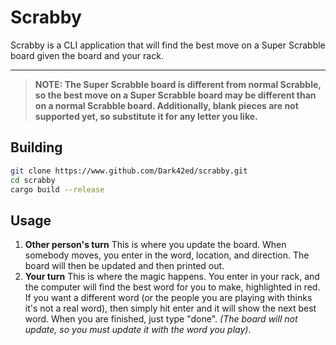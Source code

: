 # Scrabby

Scrabby is a CLI application that will find the best move on a Super Scrabble board given the board and your rack.

---

> **NOTE: The Super Scrabble board is different from normal Scrabble, so the best move on a Super Scrabble board may be different than on a normal Scrabble board. Additionally, blank pieces are not supported yet, so substitute it for any letter you like.**

## Building

```bash
git clone https://www.github.com/Dark42ed/scrabby.git
cd scrabby
cargo build --release
```

## Usage

1. **Other person's turn**
    This is where you update the board. When somebody moves, you enter in the word, location, and direction. The board will then be updated and then printed out.
2. **Your turn**
    This is where the magic happens. You enter in your rack, and the computer will find the best word for you to make, highlighted in red. If you want a different word (or the people you are playing with thinks it's not a real word), then simply hit enter and it will show the next best word. When you are finished, just type "done". *(The board will not update, so you must update it with the word you play)*.